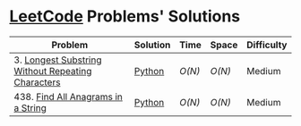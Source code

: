 # [LeetCode](https://leetcode.com/problemset/all/) Problems' Solutions

|  Problem             |  Solution       |  Time           |  Space          |  Difficulty     |
| -------------------- | --------------- | --------------- | --------------- | --------------- |
3\. [Longest Substring Without Repeating Characters](https://leetcode.com/problems/longest-substring-without-repeating-characters/) | [Python](./Python/longest-substring-without-repeating-characters.py) | _O(N)_ | _O(N)_ | Medium |
438\. [Find All Anagrams in a String](https://leetcode.com/problems/find-all-anagrams-in-a-string/) | [Python](./Python/find-all-anagrams-in-a-string.py) | _O(N)_ | _O(N)_ | Medium |
